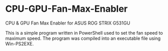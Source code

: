 # CPU-GPU-Fan-Max-Enabler
CPU &amp; GPU Fan Max Enabler for ASUS ROG STRIX G531GU

This is a simple program written in PowerShell used to set the fan speed to maximum speed. The program was compiled into an executable file using Win-PS2EXE.
